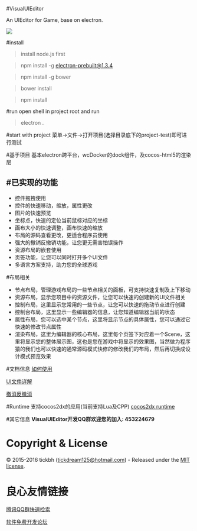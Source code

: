 #VisualUIEditor

An UIEditor for Game, base on electron.

![](./screenshot/screenprint.jpg)

#install
> install node.js first

> npm install -g electron-prebuilt@1.3.4

> npm install -g bower

> bower install

> npm install

#run
open shell in project root and run
> electron .

#start with project
菜单->文件->打开项目(选择目录底下的project-test)即可进行测试

#基于项目
基本electron跨平台，wcDocker的dock组件，及cocos-html5的渲染层


#已实现的功能
------------------------
* 控件拖拽使用
* 控件的快速移动，缩放，属性更改
* 图片的快速预览
* 坐标点，快速的定位当前鼠标对应的坐标
* 画布大小的快速调整，画布快速的缩放
* 布局的源码查看更改，更适合程序员使用
* 强大的撤销反撤销功能，让您更无需害怕误操作
* 资源布局的嵌套使用
* 页签功能，让您可以同时打开多个UI文件
* 多语言方案支持，助力您的全球游戏

#布局相关
* 节点布局，管理游戏布局的一些节点相关的面板，可支持快速复制及上下移动
* 资源布局，显示您项目中的资源文件，让您可以快速的创建新的UI文件相关
* 控制布局，这里显示您常用的一些节点，让您可以快速的拖动节点进行创建
* 控制台布局，这里显示一些编辑器的信息，让您知道编辑器当前的状态
* 属性布局，您可以选中某个节点，这里将显示节点的具体属性，您可以通过它快速的修改节点属性
* 渲染布局，这里为编辑器的核心布局，这里每个页签下对应着一个Scene，这里将显示您的整体展示图，这也是您在游戏中将显示的效果图，当然做为程序猿的我们也可以快速的通常源码模式快修的修改我们的布局，然后再切换成设计模式预览效果

#文档信息
[如何使用](./doc/howtouse.md "如何使用")

[UI文件详解](./doc/uidetail.md "UI文件详解")

[撤消反撤消](./doc/redoundo.md "撤消反撤消实现细节")

#Runtime
支持cocos2dx的应用(当前支持Lua及CPP)
[cocos2dx runtime](https://github.com/tickbh/VisualUIEditor_2dx_runtime "cocos2dx runtime")

#其它信息
**VisualUIEditor开发QQ群欢迎您的加入: 453224679**

# Copyright & License

© 2015-2016 tickbh (tickdream125@hotmail.com) - Released under the [MIT license](LICENSE).

 # 良心友情链接

[腾讯QQ群快速检索](http://u.720life.cn/s/8cf73f7c)

[软件免费开发论坛](http://u.720life.cn/s/bbb01dc0)
